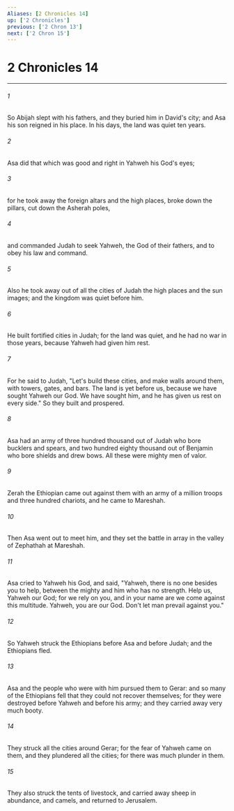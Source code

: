 ```yaml
---
Aliases: [2 Chronicles 14]
up: ['2 Chronicles']
previous: ['2 Chron 13']
next: ['2 Chron 15']
---
```

# 2 Chronicles 14
***





###### 1 

So Abijah slept with his fathers, and they buried him in David's city; and Asa his son reigned in his place. In his days, the land was quiet ten years. 



###### 2 

Asa did that which was good and right in Yahweh his God's eyes; 



###### 3 

for he took away the foreign altars and the high places, broke down the pillars, cut down the Asherah poles, 



###### 4 

and commanded Judah to seek Yahweh, the God of their fathers, and to obey his law and command. 



###### 5 

Also he took away out of all the cities of Judah the high places and the sun images; and the kingdom was quiet before him. 



###### 6 

He built fortified cities in Judah; for the land was quiet, and he had no war in those years, because Yahweh had given him rest. 



###### 7 

For he said to Judah, "Let's build these cities, and make walls around them, with towers, gates, and bars. The land is yet before us, because we have sought Yahweh our God. We have sought him, and he has given us rest on every side." So they built and prospered. 



###### 8 

Asa had an army of three hundred thousand out of Judah who bore bucklers and spears, and two hundred eighty thousand out of Benjamin who bore shields and drew bows. All these were mighty men of valor. 



###### 9 

Zerah the Ethiopian came out against them with an army of a million troops and three hundred chariots, and he came to Mareshah. 



###### 10 

Then Asa went out to meet him, and they set the battle in array in the valley of Zephathah at Mareshah. 



###### 11 

Asa cried to Yahweh his God, and said, "Yahweh, there is no one besides you to help, between the mighty and him who has no strength. Help us, Yahweh our God; for we rely on you, and in your name are we come against this multitude. Yahweh, you are our God. Don't let man prevail against you." 



###### 12 

So Yahweh struck the Ethiopians before Asa and before Judah; and the Ethiopians fled. 



###### 13 

Asa and the people who were with him pursued them to Gerar: and so many of the Ethiopians fell that they could not recover themselves; for they were destroyed before Yahweh and before his army; and they carried away very much booty. 



###### 14 

They struck all the cities around Gerar; for the fear of Yahweh came on them, and they plundered all the cities; for there was much plunder in them. 



###### 15 

They also struck the tents of livestock, and carried away sheep in abundance, and camels, and returned to Jerusalem.
